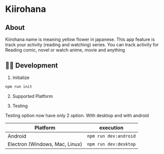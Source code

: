# Kiirohana

## About

Kiirohana name is meaning yellow flower in japanese. This app feature is track your activity (reading and watching) series. You can track activity for Reading comic, novel or watch anime, movie and anything

## 👩‍💻 Development 

1. Initialize
```sh
npm run init
```

2. Supported Platform

2. Testing

Testing option now have only 2 option. With desktop and with android

| Platform | execution |
|---|---|
| Android | `npm run dev:android` |
| Electron (Windows, Mac, Linux) | `npm run dev:desktop` |